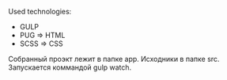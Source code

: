 
Used technologies:
- GULP
- PUG => HTML
- SCSS => CSS

Собранный проэкт лежит в папке app.
Исходники в папке src.
Запускается коммандой gulp watch.
